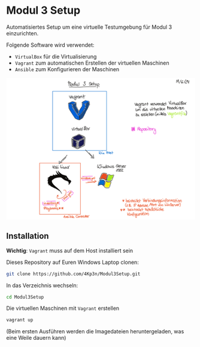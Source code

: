 # Modul 3 Setup
Automatisiertes Setup um eine virtuelle Testumgebung für Modul 3 einzurichten.

Folgende Software wird verwendet:
* `VirtualBox` für die Virtualisierung
* `Vagrant` zum automatischen Erstellen der virtuellen Maschinen
* `Ansible` zum Konfigurieren der Maschinen

![Übersicht der Komponenten](src/Modul3Setup.png?raw=true "Übersicht der Komponenten")

## Installation
**Wichtig**: `Vagrant` muss auf dem Host installiert sein

Dieses Repository auf Euren Windows Laptop clonen:
```bash
git clone https://github.com/4Kp3n/Modul3Setup.git
```
In das Verzeichnis wechseln:
```bash
cd Modul3Setup
```

Die virtuellen Maschinen mit `Vagrant` erstellen

```bash
vagrant up
```

(Beim ersten Ausführen werden die Imagedateien heruntergeladen, was eine Weile dauern kann)